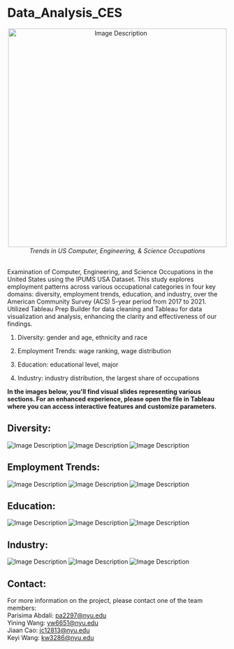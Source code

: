 # Data_Analysis_CES

<p align="center">
  <img src="poster.png" alt="Image Description" width="500"/>
  <br>
  <em>Trends in US Computer, Engineering, & Science Occupations</em>
</p>

\
Examination of Computer, Engineering, and Science Occupations in the United States using the IPUMS USA Dataset. This study explores employment patterns across various occupational categories in four key domains: diversity, employment trends, education, and industry, over the American Community Survey (ACS) 5-year period from 2017 to 2021. Utilized Tableau Prep Builder for data cleaning and Tableau for data visualization and analysis, enhancing the clarity and effectiveness of our findings.

1. Diversity: gender and age, ethnicity and race

2. Employment Trends: wage ranking, wage distribution

3. Education: educational level, major

4. Industry: industry distribution, the largest share of occupations 

**In the images below, you'll find visual slides representing various sections. For an enhanced experience, please open the file in Tableau where you can access interactive features and customize parameters.**

## Diversity: 

<img src="Presentation/image2.png" alt="Image Description">
<img src="Presentation/image3.png" alt="Image Description">
<img src="Presentation/image4.png" alt="Image Description">

## Employment Trends:

<img src="Presentation/image5.png" alt="Image Description">
<img src="Presentation/image6.png" alt="Image Description">
<img src="Presentation/image7.png" alt="Image Description">

## Education: 

<img src="Presentation/image8.png" alt="Image Description">
<img src="Presentation/image9.png" alt="Image Description">
<img src="Presentation/image10.png" alt="Image Description">

## Industry:

<img src="Presentation/image11.png" alt="Image Description">
<img src="Presentation/image12.png" alt="Image Description">
<img src="Presentation/image13.png" alt="Image Description">


















## Contact: 
For more information on the project, please contact one of the team members: <br>
Parisima Abdali: [pa2297@nyu.edu](mailto:pa2297@nyu.edu) <br>
Yining Wang: [yw6651@nyu.edu](mailto:yw6651@nyu.edu) <br>
Jiaan Cao: [jc12813@nyu.edu](mailto:jc12813@nyu.edu) <br>
Keyi Wang: [kw3286@nyu.edu](mailto:kw3286@nyu.edu)  <br>
